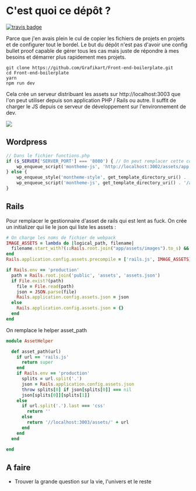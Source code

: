 # C'est quoi ce dépôt ?

[![travis badge](https://travis-ci.org/Grafikart/Front-end-boilerplate.svg)](https://travis-ci.org/Grafikart/Front-end-boilerplate)

Parce que j'en avais plein le cul de copier les fichiers de projets en projets et de configurer tout le bordel.
Le but du dépôt n'est pas d'avoir une config bullet proof capable de gérer tous les cas mais juste de répondre à mes besoins et démarrer plus rapidement mes projets.

```shell
git clone https://github.com/Grafikart/Front-end-boilerplate.git
cd Front-end-boilerplate
yarn
npm run dev
```

Cela crée un serveur distribuant les assets sur http://localhost:3003 que l'on peut utiliser depuis son application PHP / Rails ou autre. 
Il suffit de charger le JS depuis ce serveur de développement sur l'environnement de dev.

![](http://media.giphy.com/media/shrIxwJ2ojtrq/giphy.gif)

## Wordpress

```php
// Dans le fichier functions.php
if ($_SERVER['SERVER_PORT'] === '8080') { // On peut remplacer cette condition ici
    wp_enqueue_script('montheme-js', 'http://localhost:3002/assets/app.js', [], '1.0', true);
} else {
    wp_enqueue_style('montheme-style', get_template_directory_uri() . '/assets/app.css');
    wp_enqueue_script('montheme-js', get_template_directory_uri() . '/assets/app.js', [], '1.0', true);
}
```

## Rails

Pour remplacer le gestionnaire d'asset de rails qui est lent as fuck.
On crée un initializer qui lie le json qui liste les assets : 

```ruby
# On charge les noms de fichier de webpack
IMAGE_ASSETS = lambda do |logical_path, filename|
  filename.start_with?(::Rails.root.join("app/assets/images").to_s) && !['.js', '.css', ''].include?(File.extname(logical_path))
end
Rails.application.config.assets.precompile = ['rails.js', IMAGE_ASSETS]

if Rails.env == 'production'
  path = Rails.root.join('public', 'assets', 'assets.json')
  if File.exist?(path)
    file = File.read(path)
    json = JSON.parse(file)
    Rails.application.config.assets.json = json
  else
    Rails.application.config.assets.json = {}
  end
end
```

On remplace le helper asset_path

```ruby
module AssetHelper

  def asset_path(url)
    if url == 'rails.js'
      return super
    end
    if Rails.env == 'production'
      splits = url.split('.')
      json = Rails.application.config.assets.json
      throw splits[0] if json[splits[0]] === nil
      json[splits[0]][splits[1]]
    else
      if url.split('.').last === 'css'
        return ''
      else
        return '//localhost:3003/assets/' + url
      end
    end
  end

end

```

## A faire

- Trouver la grande question sur la vie, l'univers et le reste
